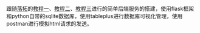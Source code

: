# 
跟随<a href="https://space.bilibili.com/43276908" target="_blank">落拓</a>的<a href="https://www.bilibili.com/video/BV1NA411t7gu" target="_blank">教程一</a>、<a href="https://www.bilibili.com/video/BV1Fz4y1d7kc" target="_blank">教程二</a>、<a href="https://www.bilibili.com/video/BV1nV41117fS" target="_blank">教程三</a>进行的简单后端服务的搭建，使用flask框架和python自带的sqlite数据库，使用tableplus进行数据库可视化管理，使用postman进行模拟html请求的发送。

